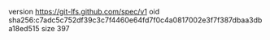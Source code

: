version https://git-lfs.github.com/spec/v1
oid sha256:c7adc5c752df39c3c7f4460e64fd7f0c4a0817002e3f7f387dbaa3dba18ed515
size 397
